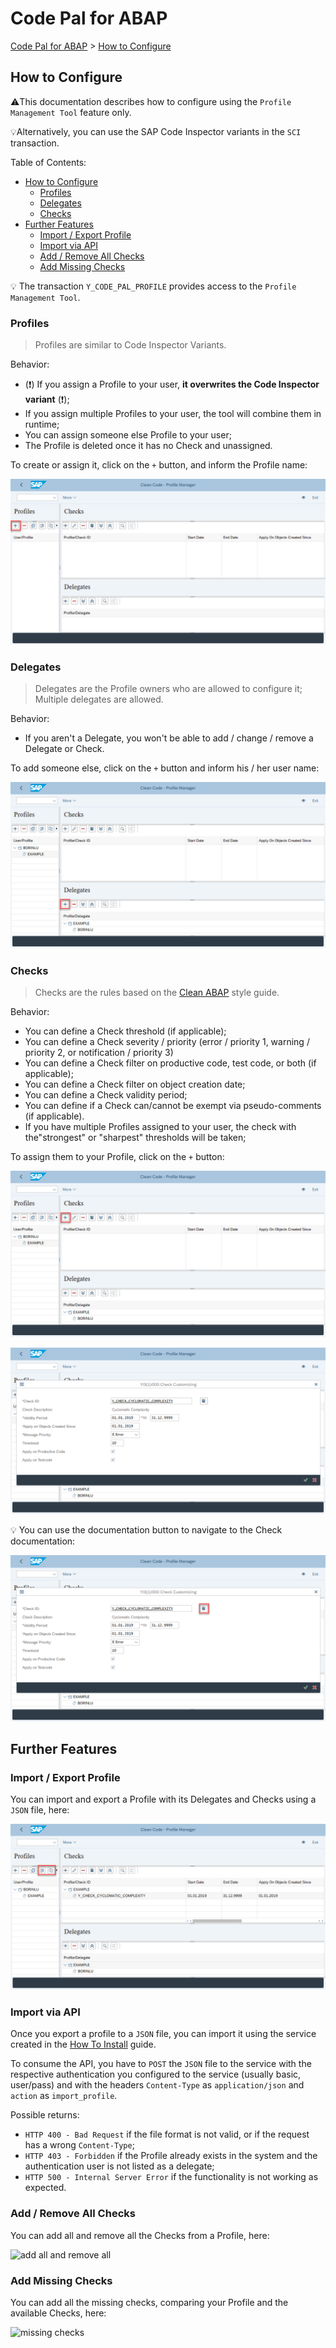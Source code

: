 # Code Pal for ABAP

[Code Pal for ABAP](../README.md) > [How to Configure](how-to-configure.md)

## How to Configure

⚠️This documentation describes how to configure using the `Profile Management Tool` feature only.

💡Alternatively, you can use the SAP Code Inspector variants in the `SCI` transaction.

Table of Contents:

- [How to Configure](#how-to-configure)
  - [Profiles](#1-profiles)
  - [Delegates](#2-delegates)
  - [Checks](#3-checks)
- [Further Features](#further-features)
  - [Import / Export Profile](#import--export-profile)
  - [Import via API](#import-via-api)
  - [Add / Remove All Checks](#add--remove-all-checks)
  - [Add Missing Checks](#add-missing-checks)

💡 The transaction `Y_CODE_PAL_PROFILE` provides access to the `Profile Management Tool`.

### Profiles

> Profiles are similar to Code Inspector Variants.

Behavior:

- (❗) If you assign a Profile to your user, **it overwrites the Code Inspector variant** (❗);
- If you assign multiple Profiles to your user, the tool will combine them in runtime;
- You can assign someone else Profile to your user;
- The Profile is deleted once it has no Check and unassigned.

To create or assign it, click on the `+` button, and inform the Profile name:

![create a profile](imgs/create-profile.png)

### Delegates

> Delegates are the Profile owners who are allowed to configure it;
> Multiple delegates are allowed.

Behavior:

- If you aren't a Delegate, you won't be able to add / change / remove a Delegate or Check.

To add someone else, click on the `+` button and inform his / her user name:

![assign delegate](imgs/assign-delegate.png)

### Checks

> Checks are the rules based on the [Clean ABAP](https://github.com/SAP/styleguides/blob/master/clean-abap/CleanABAP.md) style guide.

Behavior:

- You can define a Check threshold (if applicable);  
- You can define a Check severity / priority (error / priority 1, warning / priority 2, or notification / priority 3)
- You can define a Check filter on productive code, test code, or both (if applicable);
- You can define a Check filter on object creation date;
- You can define a Check validity period;
- You can define if a Check can/cannot be exempt via pseudo-comments (if applicable). 
- If you have multiple Profiles assigned to your user, the check with the"strongest" or "sharpest" thresholds will be taken;

To assign them to your Profile, click on the `+` button:

![assign check](imgs/assign-check.png)

![customize check](imgs/customize-check.png)

💡 You can use the documentation button to navigate to the Check documentation:

![check documentation](imgs/check-documentation.png)

## Further Features

### Import / Export Profile

You can import and export a Profile with its Delegates and Checks using a `JSON` file, here:

![import and export feature](imgs/import-export-feature.png)

### Import via API

Once you export a profile to a `JSON` file, you can import it using the service created in the [How To Install](how-to-install.md) guide.

To consume the API, you have to `POST` the `JSON` file to the service with the respective authentication you configured to the service (usually basic, user/pass) and with the headers `Content-Type` as `application/json` and `action` as `import_profile`.

Possible returns:

- `HTTP 400 - Bad Request` if the file format is not valid, or if the request has a wrong `Content-Type`;
- `HTTP 403 - Forbidden` if the Profile already exists in the system and the authentication user is not listed as a delegate;
- `HTTP 500 - Internal Server Error` if the functionality is not working as expected.

### Add / Remove All Checks

You can add all and remove all the Checks from a Profile, here:

![add all and remove all](imgs/)

### Add Missing Checks

You can add all the missing checks, comparing your Profile and the available Checks, here:

![missing checks](imgs/)
